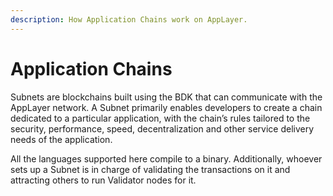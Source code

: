 ```yaml
---
description: How Application Chains work on AppLayer.
---
```


# Application Chains

Subnets are blockchains built using the BDK that can communicate with the AppLayer network. A Subnet primarily enables developers to create a chain dedicated to a particular application, with the chain’s rules tailored to the security, performance, speed, decentralization and other service delivery needs of the application.

All the languages supported here compile to a binary. Additionally, whoever sets up a Subnet is in charge of validating the transactions on it and attracting others to run Validator nodes for it.
